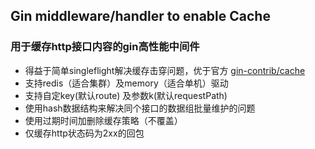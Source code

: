 ## Gin middleware/handler to enable Cache

### 用于缓存http接口内容的gin高性能中间件

- 得益于简单singleflight解决缓存击穿问题，优于官方 [gin-contrib/cache](https://github.com/gin-contrib/cache)
- 支持redis（适合集群）及memory（适合单机）驱动
- 支持自定key(默认route) 及参数k(默认requestPath)
- 使用hash数据结构来解决同个接口的数据组批量维护的问题
- 使用过期时间加删除缓存策略（不覆盖）
- 仅缓存http状态码为2xx的回包